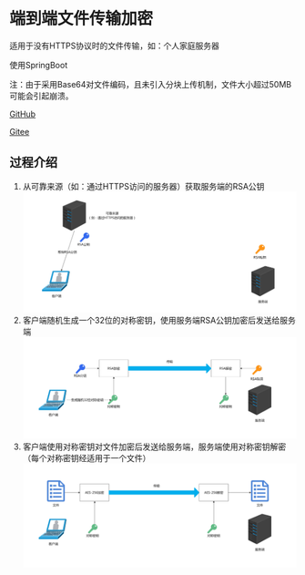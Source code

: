 # 端到端文件传输加密

适用于没有HTTPS协议时的文件传输，如：个人家庭服务器

使用SpringBoot

注：由于采用Base64对文件编码，且未引入分块上传机制，文件大小超过50MB可能会引起崩溃。

[GitHub](https://github.com/jerryt92/file_e2e_encryption)

[Gitee](https://gitee.com/jerryt92/file_e2e_encryption)

## 过程介绍

1. 从可靠来源（如：通过HTTPS访问的服务器）获取服务端的RSA公钥![1](assets/1.jpg)
2. 客户端随机生成一个32位的对称密钥，使用服务端RSA公钥加密后发送给服务端![2](assets/2.jpg)
3. 客户端使用对称密钥对文件加密后发送给服务端，服务端使用对称密钥解密（每个对称密钥经适用于一个文件）![3](assets/3.jpg)
